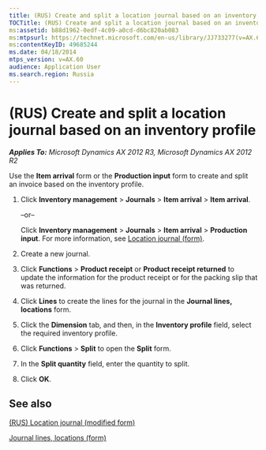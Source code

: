 ```yaml
---
title: (RUS) Create and split a location journal based on an inventory profile
TOCTitle: (RUS) Create and split a location journal based on an inventory profile
ms:assetid: b88d1962-0edf-4c09-a0cd-d6bc820ab083
ms:mtpsurl: https://technet.microsoft.com/en-us/library/JJ733277(v=AX.60)
ms:contentKeyID: 49685244
ms.date: 04/18/2014
mtps_version: v=AX.60
audience: Application User
ms.search.region: Russia
---
```


# (RUS) Create and split a location journal based on an inventory profile 


_**Applies To:** Microsoft Dynamics AX 2012 R3, Microsoft Dynamics AX 2012 R2_

Use the **Item arrival** form or the **Production input** form to create and split an invoice based on the inventory profile.

1.  Click **Inventory management** \> **Journals** \> **Item arrival** \> **Item arrival**.
    
    –or–
    
    Click **Inventory management** \> **Journals** \> **Item arrival** \> **Production input**. For more information, see [Location journal (form)](https://technet.microsoft.com/en-us/library/aa584822\(v=ax.60\)).

2.  Create a new journal.

3.  Click **Functions** \> **Product receipt** or **Product receipt returned** to update the information for the product receipt or for the packing slip that was returned.

4.  Click **Lines** to create the lines for the journal in the **Journal lines, locations** form.

5.  Click the **Dimension** tab, and then, in the **Inventory profile** field, select the required inventory profile.

6.  Click **Functions** \> **Split** to open the **Split** form.

7.  In the **Split quantity** field, enter the quantity to split.

8.  Click **OK**.

## See also

[(RUS) Location journal (modified form)](https://technet.microsoft.com/en-us/library/jj733202\(v=ax.60\))

[Journal lines, locations (form)](https://technet.microsoft.com/en-us/library/aa615245\(v=ax.60\))

  


